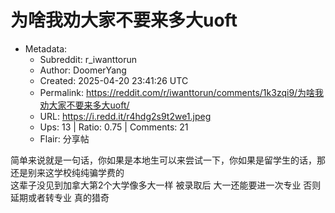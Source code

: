 # 为啥我劝大家不要来多大uoft

- Metadata:
  - Subreddit: r_iwanttorun
  - Author: DoomerYang
  - Created: 2025-04-20 23:41:26 UTC
  - Permalink: https://reddit.com/r/iwanttorun/comments/1k3zqi9/为啥我劝大家不要来多大uoft/
  - URL: https://i.redd.it/r4hdg2s9t2we1.jpeg
  - Ups: 13 | Ratio: 0.75 | Comments: 21
  - Flair: 分享帖


简单来说就是一句话，你如果是本地生可以来尝试一下，你如果是留学生的话，那还是别来这学校纯纯骗学费的  
这辈子没见到加拿大第2个大学像多大一样 被录取后 大一还能要进一次专业
否则延期或者转专业 真的猎奇


